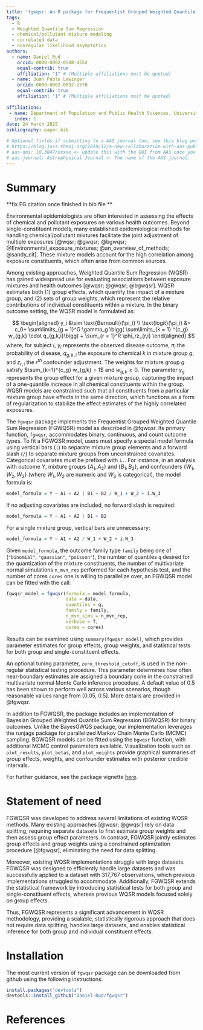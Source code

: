 ```yaml
---
title: 'fgwqsr: An R package for Frequentist Grouped Weighted Quantile Sum Regression '
tags:
  - R
  - Weighted Quantile Sum Regression 
  - chemical/pollutant mixture modeling 
  - correlated data
  - nonregular likelihood asymptotics 
authors:
  - name: Daniel Rud 
    orcid: 0000-0002-0508-4552
    equal-contrib: true
    affiliation: "1" # (Multiple affiliations must be quoted)
  - name: Juan Pablo Lewinger 
    orcid: 0000-0002-0692-2570
    equal-contrib: true
    affiliation: "1" # (Multiple affiliations must be quoted)
    
affiliations:
 - name: Department of Population and Public Health Sciences, University of Southern California, USA
   index: 1
date: 24 March 2025
bibliography: paper.bib

# Optional fields if submitting to a AAS journal too, see this blog post:
# https://blog.joss.theoj.org/2018/12/a-new-collaboration-with-aas-publishing
# aas-doi: 10.3847/xxxxx <- update this with the DOI from AAS once you know it.
# aas-journal: Astrophysical Journal <- The name of the AAS journal.
---
```


# Summary
**fix FG citation once finished in bib file **

Environmental epidemiologists are often interested in assessing the effects of chemical and pollutant exposures on various health outcomes. Beyond single-constituent models, many established epidemiological methods for handling chemical/pollutant mixtures facilitate the joint adjustment of multiple exposures [@wqsr; @gwqsr; @bgwqsr; @Environmental_exposure_mixtures; @an_overview_of_methods; @sandy_cit]. These mixture models account for the high correlation among exposure constituents, which often arise from common sources.

Among existing approaches, Weighted Quantile Sum Regression (WQSR) has gained widespread use for evaluating associations between exposure mixtures and health outcomes [@wqsr; @gwqsr; @bgwqsr]. WQSR estimates both (1) group effects, which quantify the impact of a mixture group, and (2) sets of group weights, which represent the relative contributions of individual constituents within a mixture. In the binary outcome setting, the WQSR model is formulated as:

$$
\begin{aligned}
y_i &\sim \text{Bernoulli}(\pi_i) \\ 
\text{logit}(\pi_i) &= c_0+ \sum\limits_{g = 1}^G \gamma_g \bigg( \sum\limits_{k = 1} ^{c_g} w_{g,k} \cdot q_{g,k,i}\bigg) + \sum_{r = 1}^R \phi_rz_{r,i} 
\end{aligned}
$$
where, for subject  $i$, $y_i$  represents the observed disease outcome,  $\pi_i$ the probability of disease,   $q_{g,k,i}$ the exposure to chemical $k$ in mixture group $g$, and $z_{r,i}$ the $r^{th}$ confounder adjustment.  The weights for mixture group $g$ satisfy $\sum_{k=1}^{c_g} w_{g,k} = 1$ and $w_{g,k} \ge 0$. The parameter $\gamma_g$ represents the group effect for a given mixture group, capturing the impact of a one-quantile increase in all chemical constituents within the group.  WQSR models are constrained such that all constituents from a particular mixture group have effects in the same direction, which functions as a form of regularization to stabilize the effect estimates of the highly correlated exposures.  


The `fgwqsr` package implements the Frequentist Grouped Weighted Quantile Sum Regression (FGWQSR) model as described in @fgwqsr. Its primary function, `fgwqsr`, accommodates binary, continuous, and count outcome types. To fit a FGWQSR model, users must specify a special model formula using vertical bars (`|`) to separate mixture group elements and a forward slash (`/`) to separate mixture groups from unconstrained covariates. Categorical covariates must be prefixed with `i.`. For instance, in an analysis with outcome $Y$, mixture groups $\{A_1, A_2\}$ and $\{B_1, B_2\}$, and confounders $\{W_1, W_2, W_3\}$ (where $W_1, W_2$ are numeric and $W_3$ is categorical), the model formula is:
```r
model_formula = Y ~ A1 + A2 | B1 + B2 / W_1 + W_2 + i.W_3
```

If no adjusting covariates are included, no forward slash is required:

```r
model_formula = Y ~ A1 + A2 | B1 + B2 
```

For a single mixture group, vertical bars are unnecessary:

```r
model_formula = Y ~ A1 + A2 / W_1 + W_2 + i.W_3
```

Given `model_formula`, the outcome family type `family` being one of (`"binomial"`, `"gaussian"`, `"poisson"`), the number of quantiles `q` desired for the quantization of the mixture constituents, the number of multivariate normal simulations `n_mvn_rep` performed for each hypothesis test, and the number of cores `cores` one is willing to parallelize over, an FGWQSR model can be fitted with the call:

```r
fgwqsr_model = fgwqsr(formula = model_formula, 
                      data = data, 
                      quantiles = q, 
                      family = family, 
                      n_mvn_sims = n_mvn_rep, 
                      verbose = T, 
                      cores = cores)
```
Results can be examined using `summary(fgwqsr_model)`, which provides parameter estimates for group effects, group weights, and statistical tests for both group and single-constituent effects.

An optional tuning parameter, `zero_threshold_cutoff`, is used in the non-regular statistical testing procedure. This parameter determines how often near-boundary estimates are assigned a boundary cone in the constrained multivariate normal Monte Carlo inference procedure. A default value of 0.5 has been shown to perform well across various scenarios, though reasonable values range from [0.05, 0.5]. More details are provided in @fgwqsr.

In addition to FGWQSR, the package includes an implementation of Bayesian Grouped Weighted Quantile Sum Regression (BGWQSR) for binary outcomes. Unlike the BayesGWQS package, our implementation leverages the runjags package for parallelized Markov Chain Monte Carlo (MCMC) sampling. BGWQSR models can be fitted using the `bgwqsr` function, with additional MCMC control parameters available. Visualization tools such as `plot_results`, `plot_betas`, and `plot_weights` provide graphical summaries of group effects, weights, and confounder estimates with posterior credible intervals.

For further guidance, see the package vignette [here](https://github.com/Daniel-Rud/fgwqsr).


# Statement of need

FGWQSR was developed to address several limitations of existing WQSR methods. Many existing approaches [@wqsr; @gwqsr] rely on data splitting, requiring separate datasets to first estimate group weights and then assess group effect parameters. In contrast, FGWQSR jointly estimates group effects and group weights using a constrained optimization procedure [@fgwqsr], eliminating the need for data splitting.

Moreover, existing WQSR implementations struggle with large datasets. FGWQSR was designed to efficiently handle large datasets and was successfully applied to a dataset with 317,767 observations, which previous implementations struggled to accommodate. Additionally, FGWQSR extends the statistical framework by introducing statistical tests for both group and single-constituent effects, whereas previous WQSR models focused solely on group effects.

Thus, FGWQSR represents a significant advancement in WQSR methodology, providing a scalable, statistically rigorous approach that does not require data splitting, handles large datasets, and enables statistical inference for both group and individual constituent effects.




# Installation 

The most current version of `fgwqsr` package can be downloaded from github using the following instructions: 
```r
install.packages("devtools")
devtools::install_github("Daniel-Rud/fgwqsr")
```

# References







